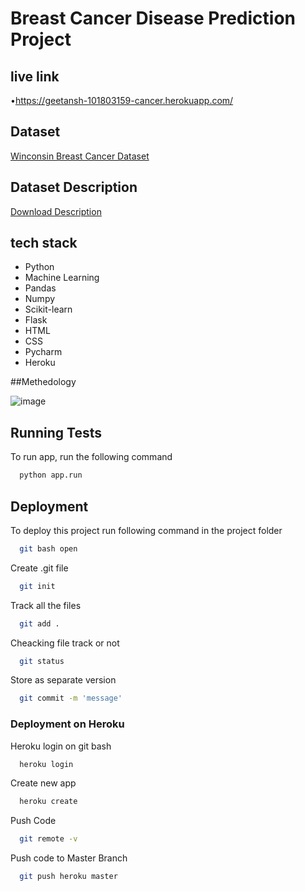 # Breast Cancer Disease Prediction Project 

## live link

•https://geetansh-101803159-cancer.herokuapp.com/

## Dataset

[Winconsin Breast Cancer Dataset](https://archive.ics.uci.edu/ml/datasets/Breast+Cancer+Wisconsin+%28Diagnostic%29)

## Dataset Description

[Download Description](https://archive.ics.uci.edu/ml/machine-learning-databases/breast-cancer-wisconsin/wdbc.names)


## tech stack

- Python
- Machine Learning
- Pandas
- Numpy
- Scikit-learn
- Flask
- HTML
- CSS
- Pycharm
- Heroku

##Methedology

![image](https://user-images.githubusercontent.com/92667898/142766710-d6a9e5dc-ce7d-4234-ab69-a9c2a2e918d6.png)


## Running Tests

To run app, run the following command

```bash
  python app.run
```

 

  
## Deployment

To deploy this project run following command in the project folder

```bash
  git bash open
```

Create .git file
```bash
  git init
```
Track all the files
```bash
  git add .
```
Cheacking file track or not
```bash
  git status
```
Store as separate version
```bash
  git commit -m 'message'
```
### Deployment on Heroku

Heroku login on git bash

```bash
  heroku login
```
Create new app

```bash
  heroku create
```
Push Code
```bash
  git remote -v
```
Push code to Master Branch
```bash
  git push heroku master
